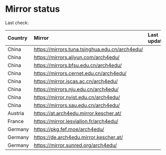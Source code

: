 <script src="./time.js"></script>
# Mirror status
Last check: <script type="text/javascript">localize(1737501604.2800894);</script>

|Country|Mirror|Last update|
|:------|:-----|:----------|
|China|https://mirrors.tuna.tsinghua.edu.cn/arch4edu/|<script type="text/javascript">localize(1737484774);</script>|
|China|https://mirrors.aliyun.com/arch4edu/|<script type="text/javascript">localize(1737441800);</script>|
|China|https://mirrors.bfsu.edu.cn/arch4edu/|<script type="text/javascript">localize(1737441800);</script>|
|China|https://mirrors.cernet.edu.cn/arch4edu/|<script type="text/javascript">localize(1737484774);</script>|
|China|https://mirror.iscas.ac.cn/arch4edu/|<script type="text/javascript">localize(1737441800);</script>|
|China|https://mirrors.nju.edu.cn/arch4edu/|<script type="text/javascript">localize(1737441800);</script>|
|China|https://mirror.nyist.edu.cn/arch4edu/|<script type="text/javascript">localize(1737441800);</script>|
|China|https://mirrors.sau.edu.cn/arch4edu/|<script type="text/javascript">localize(1731653531);</script>|
|Austria|https://at.arch4edu.mirror.kescher.at/|<script type="text/javascript">localize(1737484774);</script>|
|France|https://mirror.lesviallon.fr/arch4edu/|<script type="text/javascript">localize(1737441800);</script>|
|Germany|https://pkg.fef.moe/arch4edu/|<script type="text/javascript">localize(1737441800);</script>|
|Germany|https://de.arch4edu.mirror.kescher.at/|<script type="text/javascript">localize(1737484774);</script>|
|Germany|https://mirror.sunred.org/arch4edu/|<script type="text/javascript">localize(1737484774);</script>|

<script src="./tablefilter/tablefilter.js"></script>
<script src="./table.js"></script>